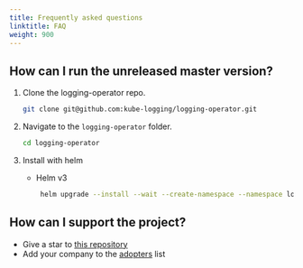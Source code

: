 ```yaml
---
title: Frequently asked questions
linktitle: FAQ
weight: 900
---
```




## How can I run the unreleased master version?

1. Clone the logging-operator repo.

    ```bash
    git clone git@github.com:kube-logging/logging-operator.git
    ```

1. Navigate to the `logging-operator` folder.

    ```bash
    cd logging-operator
    ```

1. Install with helm

    - Helm v3

        ```bash
         helm upgrade --install --wait --create-namespace --namespace logging logging ./charts/logging-operator --set image.tag=master
        ```

## How can I support the project?

- Give a star to [this repository](https://github.com/kube-logging/logging-operator)
- Add your company to the [adopters](https://github.com/kube-logging/logging-operator/blob/master/ADOPTERS.md) list
